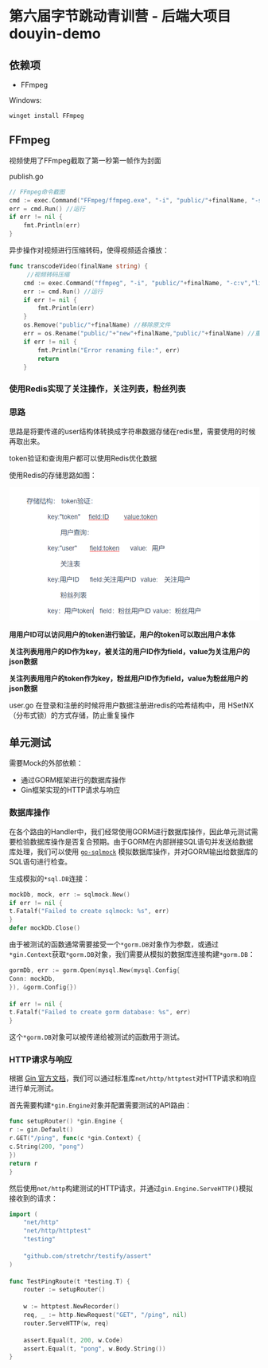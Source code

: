 # 第六届字节跳动青训营 - 后端大项目 douyin-demo

## 依赖项

- FFmpeg

Windows:

```shell
winget install FFmpeg
```

## FFmpeg

视频使用了FFmpeg截取了第一秒第一帧作为封面

publish.go

```go
// FFmpeg命令截图
cmd := exec.Command("FFmpeg/ffmpeg.exe", "-i", "public/"+finalName, "-ss" , "1" , "-vframes", "1", "img/"+finalName+".jpg")
err = cmd.Run() //运行
if err != nil {
	fmt.Println(err)
}
```

异步操作对视频进行压缩转码，使得视频适合播放：

```go
func transcodeVideo(finalName string) {
     //视频转码压缩
	cmd := exec.Command("ffmpeg", "-i", "public/"+finalName, "-c:v","libx264", "-crf" ,"23" ,"-preset" ,"medium", "-c:a" ,"aac", "-b:a", "128k" ,"public/"+"new"+finalName)
	err := cmd.Run() //运行
	if err != nil {
		fmt.Println(err)
	}
	os.Remove("public/"+finalName) //移除原文件
	err = os.Rename("public/"+"new"+finalName,"public/"+finalName) //重命名转码文件
	if err != nil {
        fmt.Println("Error renaming file:", err)
        return
    }
```



### 使用Redis实现了关注操作，关注列表，粉丝列表

### 思路

思路是将要传递的user结构体转换成字符串数据存储在redis里，需要使用的时候再取出来。

token验证和查询用户都可以使用Redis优化数据

使用Redis的存储思路如图：

![image-20230820113047495](doc/REARDONE.png)

**用用户ID可以访问用户的token进行验证，用户的token可以取出用户本体**

**关注列表用用户的ID作为key，被关注的用户ID作为field，value为关注用户的json数据**

**关注列表用用户的token作为key，粉丝用户ID作为field，value为粉丝用户的json数据**

user.go 在登录和注册的时候将用户数据注册进redis的哈希结构中，用 HSetNX（分布式锁）的方式存储，防止重复操作

## 单元测试

需要Mock的外部依赖：
- 通过GORM框架进行的数据库操作
- Gin框架实现的HTTP请求与响应

### 数据库操作

在各个路由的Handler中，我们经常使用GORM进行数据库操作，因此单元测试需要检验数据库操作是否复合预期。由于GORM在内部拼接SQL语句并发送给数据库处理，我们可以使用 [`go-sqlmock`](https://github.com/DATA-DOG/go-sqlmock) 模拟数据库操作，并对GORM输出给数据库的SQL语句进行检查。

生成模拟的`*sql.DB`连接：
```go
mockDb, mock, err := sqlmock.New()
if err != nil {
t.Fatalf("Failed to create sqlmock: %s", err)
}
defer mockDb.Close()
```

由于被测试的函数通常需要接受一个`*gorm.DB`对象作为参数，或通过`*gin.Context`获取`*gorm.DB`对象，我们需要从模拟的数据库连接构建`*gorm.DB`：
```go
gormDb, err := gorm.Open(mysql.New(mysql.Config{
Conn: mockDb,
}), &gorm.Config{})

if err != nil {
t.Fatalf("Failed to create gorm database: %s", err)
}
```

这个`*gorm.DB`对象可以被传递给被测试的函数用于测试。

### HTTP请求与响应

根据 [Gin 官方文档](https://gin-gonic.com/docs/testing/)，我们可以通过标准库`net/http/httptest`对HTTP请求和响应进行单元测试。

首先需要构建`*gin.Engine`对象并配置需要测试的API路由：
```go
func setupRouter() *gin.Engine {
r := gin.Default()
r.GET("/ping", func(c *gin.Context) {
c.String(200, "pong")
})
return r
}
```

然后使用`net/http`构建测试的HTTP请求，并通过`gin.Engine.ServeHTTP()`模拟接收到的请求：
```go
import (
	"net/http"
	"net/http/httptest"
	"testing"

	"github.com/stretchr/testify/assert"
)

func TestPingRoute(t *testing.T) {
	router := setupRouter()

	w := httptest.NewRecorder()
	req, _ := http.NewRequest("GET", "/ping", nil)
	router.ServeHTTP(w, req)

	assert.Equal(t, 200, w.Code)
	assert.Equal(t, "pong", w.Body.String())
}
```
